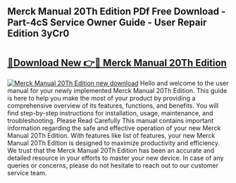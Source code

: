 ## Merck Manual 20Th Edition PDf Free Download - Part-4cS Service Owner Guide - User Repair Edition 3yCr0

# <h2><a href="http://cf13054.oget.top/?id=Merck+Manual+20Th+Edition">🔗Download New 👉🔴 Merck Manual 20Th Edition</a></h2>

[![Merck Manual 20Th Edition new download](https://i.imgur.com/5g1atiW.png)](http://cf13054.oget.top/?id=Merck+Manual+20Th+Edition)
Hello and welcome to the user manual for your newly implemented Merck Manual 20Th Edition. This guide is here to help you make the most of your product by providing a comprehensive overview of its features, functions, and benefits. You will find step-by-step instructions for installation, usage, maintenance, and troubleshooting. Please Read Carefully This manual contains important information regarding the safe and effective operation of your new Merck Manual 20Th Edition. With features like list of features, your new Merck Manual 20Th Edition is designed to maximize productivity and efficiency. We trust that the Merck Manual 20Th Edition has been an accurate and detailed resource in your efforts to master your new device. In case of any queries or concerns, please do not hesitate to reach out to our customer service team.
